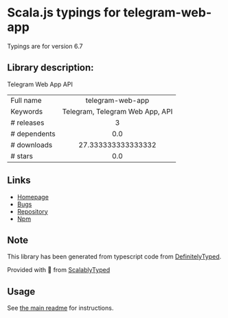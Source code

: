 
# Scala.js typings for telegram-web-app

Typings are for version 6.7

## Library description:
Telegram Web App API

|                    |                 |
| ------------------ | :-------------: |
| Full name          | telegram-web-app |
| Keywords           | Telegram, Telegram Web App, API |
| # releases         | 3 |
| # dependents       | 0.0 |
| # downloads        | 27.333333333333332 |
| # stars            | 0.0 |

## Links
- [Homepage](https://github.com/vovaspace/telegram-web-app)
- [Bugs](https://github.com/vovaspace/telegram-web-app/issues)
- [Repository](https://github.com/vovaspace/telegram-web-app)
- [Npm](https://www.npmjs.com/package/telegram-web-app)
    


## Note
This library has been generated from typescript code from [DefinitelyTyped](https://definitelytyped.org).

Provided with :purple_heart: from [ScalablyTyped](https://github.com/oyvindberg/ScalablyTyped)

## Usage
See [the main readme](../../readme.md) for instructions.


